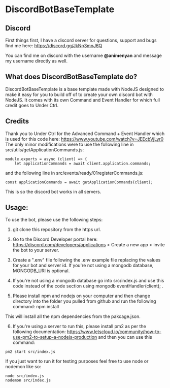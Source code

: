 # DiscordBotBaseTemplate

## Discord
First things first, I have a discord server for questions, support and bugs find me here: https://discord.gg/JkNp3mnJ6Q

You can find me on discord with the username **@animenyan** and message my username directly as well.

## What does DiscordBotBaseTemplate do?
DiscordBotBaseTemplate is a base template made with NodeJS designed to make it easy for you to build off of to create your own discord bot with NodeJS. It comes with its own Command and Event Handler for which full credit goes to Under Ctrl.

## Credits
Thank you to Under Ctrl for the Advanced Command + Event Handler which is used for this code here: https://www.youtube.com/watch?v=JEEcbVjLyr0
The only minor modifications were to use the following line in src/utils/getApplicationCommands.js:
```
module.exports = async (client) => {
    let applicationCommands = await client.application.commands;
```

and the following line in src/events/ready/01registerCommands.js:
```
const applicationCommands = await getApplicationCommands(client);
```

This is so the discord bot works in all servers.

## Usage:
To use the bot, please use the following steps:
1. git clone this repository from the https url.

2. Go to the Discord Developer portal here: https://discord.com/developers/applications > Create a new app > invite the bot to your server.

3. Create a ".env" file following the .env example file replacing the values for your bot and server id. If you're not using a mongodb database, MONGODB_URI is optional.

4. If you're not using a mongodb database go into src/index.js and use this code instead of the code section using mongodb eventHandler(client); .

5. Please install npm and nodejs on your computer and then change directory into the folder you pulled from github and run the following command:
npm install

This will install all the npm dependencies from the pakcage.json.

6. If you're using a server to run this, please install pm2 as per the following documentation: https://www.letscloud.io/community/how-to-use-pm2-to-setup-a-nodejs-production and then you can use this command:
```
pm2 start src/index.js
```

If you just want to run it for testing purposes feel free to use node or nodemon like so:
```
node src/index.js
nodemon src/index.js
```